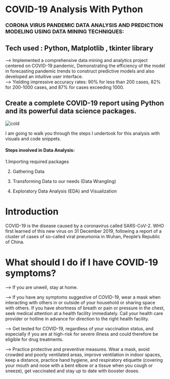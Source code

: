 # COVID-19 Analysis With Python
### CORONA VIRUS PANDEMIC DATA ANALYSIS AND PREDICTION MODELING USING DATA MINING TECHNIQUES: 
## Tech used : Python, Matplotlib , tkinter library 
--> Implemented a comprehensive data mining and analytics project centered on COVID-19 pandemic, Demonstrating the efficiency of the model in forecasting pandemic trends to construct predictive models and also developed an intuitive user interface. <br>
--> Yielding impressive accuracy rates: 90% for less than 200 cases, 82% for 200-1000 cases, and 87% for cases exceeding 1000.

## Create a complete COVID-19 report using Python and its powerful data science packages.
![cold](https://github.com/sameeksha2100434/COVID-data-analysis/assets/109462828/f66f2489-b3c0-4bca-84e4-b45b8613b7d7)

I am going to walk you through the steps I undertook for this analysis with visuals and code snippets.

#### Steps involved in Data Analysis:
1.Importing required packages

2. Gathering Data

3. Transforming Data to our needs (Data Wrangling)

4. Exploratory Data Analysis (EDA) and Visualization

#  Introduction
COVID-19 is the disease caused by a coronavirus called SARS-CoV-2.  WHO first learned of this new virus on 31 December 2019, following a report of a cluster of cases of so-called viral pneumonia in Wuhan, People’s Republic of China.
# What should I do if I have COVID-19 symptoms?
--> If you are unwell, stay at home.

--> If you have any symptoms suggestive of COVID-19, wear a mask when interacting with others in or outside of your household or sharing space with others. If you have shortness of breath or pain or pressure in the chest, seek medical attention at a health facility immediately. Call your health care provider or hotline in advance for direction to the right health facility.

--> Get tested for COVID-19, regardless of your vaccination status, and especially if you are at high-risk for severe illness and could therefore be eligible for drug treatments.

--> Practice protective and preventive measures. Wear a mask, avoid crowded and poorly ventilated areas, improve ventilation in indoor spaces, keep a distance, practice hand hygiene, and respiratory etiquette (covering your mouth and nose with a bent elbow or a tissue when you cough or sneeze), get vaccinated and stay up to date with booster doses.



